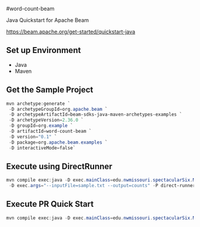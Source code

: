 #word-count-beam

Java Quickstart for Apache Beam

<https://beam.apache.org/get-started/quickstart-java>

## Set up Environment

- Java
- Maven

## Get the Sample Project

```PowerShell
mvn archetype:generate `
 -D archetypeGroupId=org.apache.beam `
 -D archetypeArtifactId=beam-sdks-java-maven-archetypes-examples `
 -D archetypeVersion=2.36.0 `
 -D groupId=org.example `
 -D artifactId=word-count-beam `
 -D version="0.1" `
 -D package=org.apache.beam.examples `
 -D interactiveMode=false`
```

## Execute using DirectRunner

```PowerShell
mvn compile exec:java -D exec.mainClass=edu.nwmissouri.spectacularSix.MinimalPageRankSandeep `
 -D exec.args="--inputFile=sample.txt --output=counts" -P direct-runner
```

## Execute PR Quick Start

```PowerShell
mvn compile exec:java -D exec.mainClass=edu.nwmissouri.spectacularSix.MinimalPageRankSandeep
```